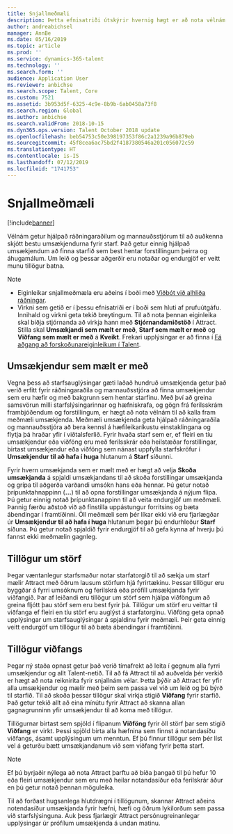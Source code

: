 ```yaml
---
title: Snjallmeðmæli
description: Þetta efnisatriði útskýrir hvernig hægt er að nota vélnám til að veita ráðleggingar fyrir störf og umsækjendur.
author: andreabichsel
manager: AnnBe
ms.date: 05/16/2019
ms.topic: article
ms.prod: ''
ms.service: dynamics-365-talent
ms.technology: ''
ms.search.form: ''
audience: Application User
ms.reviewer: anbichse
ms.search.scope: Talent, Core
ms.custom: 7521
ms.assetid: 3b953d5f-6325-4c9e-8b9b-6ab0458a73f8
ms.search.region: Global
ms.author: anbichse
ms.search.validFrom: 2018-10-15
ms.dyn365.ops.version: Talent October 2018 update
ms.openlocfilehash: beb54753c50e398197353f86c2a1239a96b879eb
ms.sourcegitcommit: 45f8cea6ac75bd2f4187380546a201c056072c59
ms.translationtype: HT
ms.contentlocale: is-IS
ms.lasthandoff: 07/12/2019
ms.locfileid: "1741753"
---
```

# <a name="intelligent-recommendations"></a>Snjallmeðmæli

[!include[banner](../includes/banner.md)]

Vélnám getur hjálpað ráðningaraðilum og mannauðsstjórum til að auðkenna skjótt bestu umsækjendurna fyrir starf. Það getur einnig hjálpað umsækjendum að finna starfið sem best hentar forstillingum þeirra og áhugamálum. Um leið og þessar aðgerðir eru notaðar og endurgjöf er veitt munu tillögur batna.

> [!NOTE] 
> - Eiginleikar snjallmeðmæla eru aðeins í boði með [Viðbót við alhliða ráðningar](https://docs.microsoft.com/dynamics365/unified-operations/talent/attract-comprehensive-hiring).
> - Virkni sem getið er í þessu efnisatriði er í boði sem hluti af prufuútgáfu. Innihald og virkni geta tekið breytingum. Til að nota þennan eiginleika skal biðja stjórnanda að virkja hann með **Stjórnandamiðstöð** í Attract. Stilla skal **Umsækjandi sem mælt er með**, **Starf sem mælt er með** og **Viðfang sem mælt er með** á **Kveikt**. Frekari upplýsingar er að finna í [Fá aðgang að forskoðunareiginleikum í Talent](./access-preview-feature.md). 


## <a name="candidate-recommendations"></a>Umsækjendur sem mælt er með

Vegna þess að starfsauglýsingar gæti laðað hundruð umsækjenda getur það verið erfitt fyrir ráðningaraðila og mannauðsstjóra að finna umsækjendur sem eru hæfir og með bakgrunn sem hentar starfinu. Með því að greina samsvörun milli starfslýsingarinnar og hæfniskrafa, og gögn frá ferilsskrám frambjóðendum og forstillingum, er hægt að nota vélnám til að kalla fram meðmæli umsækjenda. Meðmæli umsækjenda geta hjálpað ráðningaraðila og mannauðsstjóra að bera kennsl á hæfileikaríkustu einstaklingana og flytja þá hraðar yfir í viðtalsferlið. Fyrir hvaða starf sem er, ef fleiri en tíu umsækjendur eða viðföng eru með ferilsskrár eða heilstæðar forstillingar, birtast umsækjendur eða viðföng sem nánast uppfylla starfskröfur í **Umsækjendur til að hafa í huga** hlutanum á **Starf** síðunni.

Fyrir hvern umsækjanda sem er mælt með er hægt að velja **Skoða umsækjanda** á spjaldi umsækjandans til að skoða forstillingar umsækjanda og grípa til aðgerða varðandi umsókn hans eða hennar. Þú getur notað þrípunktahnappinn (**...**) til að opna forstillingar umsækjanda á nýjum flipa. Þú getur einnig notað þrípunktanappinn til að veita endurgjöf um meðmæli. Þannig færðu aðstoð við að fínstilla uppástungur forritsins og bæta ábendingar í framtíðinni. Öll meðmæli sem þér líkar ekki við eru fjarlægðar úr **Umsækjendur til að hafa í huga** hlutanum þegar þú endurhleður **Starf** síðuna. Þú getur notað spjaldið fyrir endurgjöf til að gefa kynna af hverju þú fannst ekki meðmælin gagnleg.

## <a name="job-recommendations"></a>Tillögur um störf 

Þegar væntanlegur starfsmaður notar starfatorgið til að sækja um starf mælir Attract með öðrum lausum störfum hjá fyrirtækinu. Þessar tillögur eru byggðar á fyrri umsóknum og ferilskrá eða prófíll umsækjanda fyrir viðfangið. Þar af leiðandi eru tillögur um störf sem hjálpa viðföngum að greina fljótt þau störf sem eru best fyrir þá. Tillögur um störf eru veittar til viðfanga ef fleiri en tíu störf eru auglýst á starfatorginu. Viðföng geta opnað upplýsingar um starfsauglýsingar á spjaldinu fyrir meðmæli. Þeir geta einnig veitt endurgöf um tillögur til að bæta ábendingar í framtíðinni.

## <a name="prospect-recommendations"></a>Tillögur viðfangs 

Þegar ný staða opnast getur það verið tímafrekt að leita í gegnum alla fyrri umsækjendur og allt Talent-netið. Til að fá Attract til að auðvelda þér verkið er hægt að nota reiknirita fyrir snjallnám vélar. Þetta þýðir að Attract fer yfir alla umsækjendur og mælir með þeim sem passa vel við um leið og þú býrð til starfið. Til að skoða þessar tillögur skal virkja stigið **Viðfang** fyrir starfið. Það getur tekið allt að eina mínútu fyrir Attract að skanna allan gagnagrunninn yfir umsækjendur til að koma með tillögur.

Tillögurnar birtast sem spjöld í flipanum **Viðföng** fyrir öll störf þar sem stigið **Viðfang** er virkt. Þessi spjöld birta alla hæfnina sem finnst á notandasíðu viðfangs, ásamt upplýsingum um menntun. Ef þú finnur tillögur sem þér líst vel á geturðu bætt umsækjandanum við sem viðfang fyrir þetta starf.

> [!NOTE]
> Ef þú byrjaðir nýlega að nota Attract þarftu að bíða þangað til þú hefur 10 eða fleiri umsækjendur sem eru með heilar notandasíður eða ferilskrár áður en þú getur notað þennan möguleika.

Til að forðast hugsanlega hlutdrægni í tillögunum, skannar Attract aðeins notendasíður umsækjanda fyrir hæfni, hæfi og öðrum lykilorðum sem passa við starfslýsinguna. Auk þess fjarlægir Attract persónugreinanlegar upplýsingar úr prófílum umsækjenda á undan matinu.

